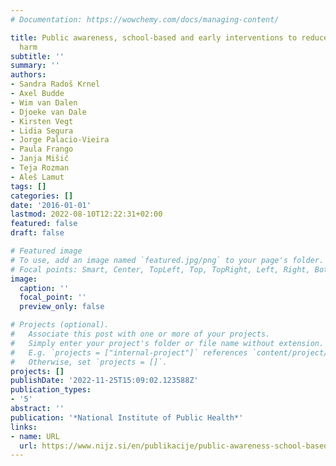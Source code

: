 ```yaml
---
# Documentation: https://wowchemy.com/docs/managing-content/

title: Public awareness, school-based and early interventions to reduce alcohol related
  harm
subtitle: ''
summary: ''
authors:
- Sandra Radoš Krnel
- Axel Budde
- Wim van Dalen
- Djoeke van Dale
- Kirsten Vegt
- Lidia Segura
- Jorge Palacio-Vieira
- Paula Frango
- Janja Mišič
- Teja Rozman
- Aleš Lamut
tags: []
categories: []
date: '2016-01-01'
lastmod: 2022-08-10T12:22:31+02:00
featured: false
draft: false

# Featured image
# To use, add an image named `featured.jpg/png` to your page's folder.
# Focal points: Smart, Center, TopLeft, Top, TopRight, Left, Right, BottomLeft, Bottom, BottomRight.
image:
  caption: ''
  focal_point: ''
  preview_only: false

# Projects (optional).
#   Associate this post with one or more of your projects.
#   Simply enter your project's folder or file name without extension.
#   E.g. `projects = ["internal-project"]` references `content/project/deep-learning/index.md`.
#   Otherwise, set `projects = []`.
projects: []
publishDate: '2022-11-25T15:09:02.123588Z'
publication_types:
- '5'
abstract: ''
publication: '*National Institute of Public Health*'
links:
- name: URL
  url: https://www.nijz.si/en/publikacije/public-awareness-school-based-and-early-interventions-to-reduce-alcohol-related-harm
---
```


